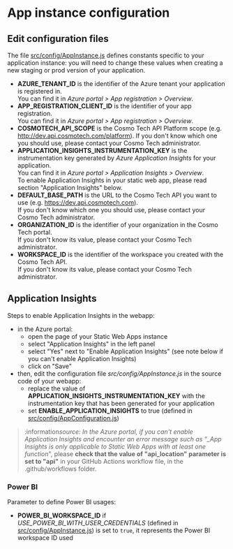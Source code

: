 # App instance configuration

## Edit configuration files

The file [src/config/AppInstance.js](../src/config/AppInstance.js) defines constants specific to your application
instance: you will need to change these values when creating a new staging or prod version of your application.

- **AZURE_TENANT_ID** is the identifier of the Azure tenant your application is registered in.\
  You can find it in _Azure portal > App registration > Overview_.
- **APP_REGISTRATION_CLIENT_ID** is the identifier of your app registration.\
  You can find it in _Azure portal > App registration > Overview_.
- **COSMOTECH_API_SCOPE** is the Cosmo Tech API Platform scope (e.g. http://dev.api.cosmotech.com/platform).
  If you don't know which one you should use, please contact your Cosmo Tech administrator.
- **APPLICATION_INSIGHTS_INSTRUMENTATION_KEY** is the instrumentation key generated by _Azure Application Insights_ for
  your application.\
  You can find it in _Azure portal > Application Insights > Overview_.\
  To enable Application Insights in your static web app, please read section "Application Insights" below.
- **DEFAULT_BASE_PATH** is the URL to the Cosmo Tech API you want to use (e.g. https://dev.api.cosmotech.com).\
  If you don't know which one you should use, please contact your Cosmo Tech administrator.
- **ORGANIZATION_ID** is the identifier of your organization in the Cosmo Tech portal.\
  If you don't know its value, please contact your Cosmo Tech administrator.
- **WORKSPACE_ID** is the identifier of the workspace you created with the Cosmo Tech API.\
  If you don't know its value, please contact your Cosmo Tech administrator.

## Application Insights

Steps to enable Application Insights in the webapp:

- in the Azure portal:
  - open the page of your Static Web Apps instance
  - select "Application Insights" in the left panel
  - select "Yes" next to "Enable Application Insights" (see note below if you can't enable Application Insights)
  - click on "Save"
- then, edit the configuration file _src/config/AppInstance.js_ in the source code of your webapp:
  - replace the value of **APPLICATION_INSIGHTS_INSTRUMENTATION_KEY** with the instrumentation key that has been
    generated for your application
  - set **ENABLE_APPLICATION_INSIGHTS** to true (defined in [src/config/AppConfiguration.js](../src/config/AppConfiguration.js))

> :information*source: In the Azure portal, if you can't enable Application Insights and encounter an error message such as "\_App Insights is only applicable to Static Web Apps with at least one function*", please **check that the value of "api_location" parameter is set to "api"** in your GitHub Actions workflow file, in the .github/workflows folder.

### Power BI

Parameter to define Power BI usages:

- **POWER_BI_WORKSPACE_ID** if _USE_POWER_BI_WITH_USER_CREDENTIALS_ (defined in [src/config/AppInstance.js](../src/config/AppInstance.js)) is set to `true`, it represents the Power BI workspace ID used
